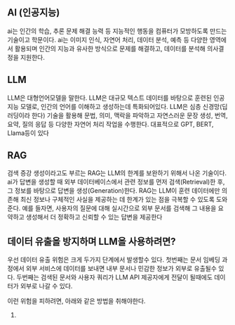 ## Al (인공지능)

ai는 인간의 학습, 추론 문제 해결 능력 등 지능적인 행동을 컴퓨터가 모방하도록 만드는 기술이고 학문이다. ai는 이미지 인식, 자연어 처리, 데이터 분석, 예측 등 다양한 영역에서 활용되며 인간의 지능과 유사한 방식으로 문제를 해결하고, 데이터를 분석해 의사결정을 지원한다.

## LLM

LLM은 대형언어모델을 말한다. LLM은 대규모 텍스트 데이터를 바탕으로 훈련된 인공지능 모델로, 인간의 언어를 이해하고 생성하는데 특화되어있다. LLM은 심층 신경망(딥러딩이라 한다) 기술을 활용해 문법, 의미, 맥락을 파악하고 자연스러운 문장 생성, 번역, 요약, 질의 응답 등 다양한 자연어 처리 작업을 수행한다. 대표적으로 GPT, BERT, Llama등이 있다

## RAG

검색 증강 생성이라고도 부르는 RAG는 LLM의 한계를 보완하기 위해서 나온 기술이다. ai가 답변을 생성할 때 외부 데이터베이스에서 관련 정보를 먼저 검색(Retrieval)한 후, 그 정보를 바탕으로 답변을 생성(Generation)한다. RAG는 LLM이 훈련 데이터에만 의존해 최신 정보나 구체적인 사실을 제공하는 데 한계가 있는 점을 극복할 수 있도록 도와준다. 
예를 들자면, 사용자의 질문에 대해 실시간으로 외부 문서를 검색해 그 내용을 요약하고 생성해서 더 정확하고 신뢰할 수 있는 답변을 제공한다



## 데이터 유출을 방지하며 LLM을 사용하려면?

우선 데이터 유출 위험은 크게 두가지 단계에서 발생할수 있다.
첫번째는 문서 임베딩 과정에서 외부 서비스에 데이터를 보내면 내부 문서나 민감한 정보가 외부로 유출될수 있다.
두번째는 검색된 문서와 사용자 쿼리가 LLM API 제공자에게 전달이 될때에도 데이터가 외부로 나갈 수 있다. 

이런 위험을 피하려면, 아래와 같은 방법을 취해야한다.

1. 